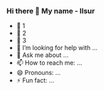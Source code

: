 ### Hi there 👋 My name - Ilsur

- 🔭 1
- 🌱 2
- 👯 3
- 🤔 I’m looking for help with ...
- 💬 Ask me about ...
- 📫 How to reach me: ...
- 😄 Pronouns: ...
- ⚡ Fun fact: ...
